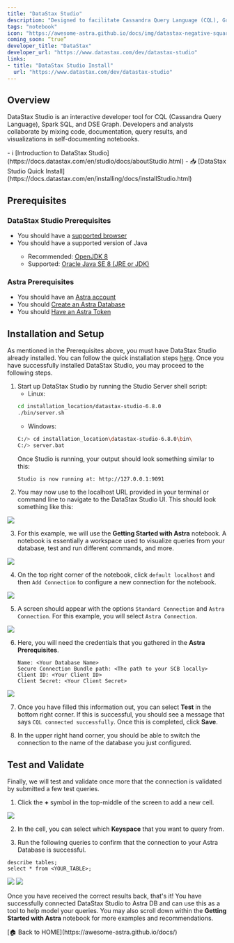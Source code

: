 ```yaml
---
title: "DataStax Studio"
description: "Designed to facilitate Cassandra Query Language (CQL), Graph/Gremlin, and Spark SQL language development, DataStax Studio has all the tools needed for ad hoc queries, visualizing and exploring data sets, profiling performance and comes with a notebook interface that fuels collaboration."
tags: "notebook"
icon: "https://awesome-astra.github.io/docs/img/datastax-negative-square.png"
coming_soon: “true”
developer_title: "DataStax"
developer_url: "https://www.datastax.com/dev/datastax-studio"
links:
- title: "DataStax Studio Install"
  url: "https://www.datastax.com/dev/datastax-studio"
---
```


## Overview 
DataStax Studio is an interactive developer tool for CQL (Cassandra Query Language), Spark SQL, and DSE Graph. Developers and analysts collaborate by mixing code, documentation, query results, and visualizations in self-documenting notebooks.
<div class="nosurface" markdown="1">
- ℹ️ [Introduction to DataStax Studio](https://docs.datastax.com/en/studio/docs/aboutStudio.html)
- 📥 [DataStax Studio Quick Install](https://docs.datastax.com/en/installing/docs/installStudio.html)
</div>

## Prerequisites
### DataStax Studio Prerequisites
<ul class="prerequisites">
  <li class="nosurface">You should have a <a href="https://docs.datastax.com/en/home/docs/supportedPlatforms.html#supportedPlatforms__browser-support">supported browser</a></li>
  <li class="nosurface">You should have a supported version of Java</li>
    <ul>
    <li class="nosurface">Recommended: <a href="https://openjdk.org/">OpenJDK 8</a></li>
    <li class="nosurface">Supported: <a href="https://www.oracle.com/java/technologies/downloads/">Oracle Java SE 8 (JRE or JDK)</a></li>
    </ul></li>
</ul>

### Astra Prerequisites
<ul class="prerequisites">
  <li class="nosurface">You should have an <a href="https://astra.dev/3B7HcYo">Astra account</a></li>
  <li class="nosurface">You should <a href="https://awesome-astra.github.io/docs/pages/astra/create-instance/">Create an Astra Database</a></li>
  <li class="nosurface">You should <a href="https://awesome-astra.github.io/docs/pages/astra/create-token/">Have an Astra Token</a></li>
</ul>

## Installation and Setup
As mentioned in the Prerequisites above, you must have DataStax Studio already installed. You can follow the quick installation steps [here](https://docs.datastax.com/en/installing/docs/installStudio.html). Once you have successfully installed DataStax Studio, you may proceed to the following steps. 

1. Start up DataStax Studio by running the Studio Server shell script:
    - Linux: 
    ```bash
    cd installation_location/datastax-studio-6.8.0
    ./bin/server.sh
    ```
    - Windows:
    ```bash
    C:/> cd installation_location\datastax-studio-6.8.0\bin\
    C:/> server.bat
    ```
    Once Studio is running, your output should look something similar to this:
    ```bash
    Studio is now running at: http://127.0.0.1:9091
    ```
2. You may now use to the localhost URL provided in your terminal or command line to navigate to the DataStax Studio UI. This should look something like this:
<img src="https://awesome-astra.github.io/docs/img/datastaxstudio/01_getting_started.png"  />

3. For this example, we will use the **Getting Started with Astra** notebook. A notebook is essentially a workspace used to visualize queries from your database, test and run different commands, and more. 
<img src="https://awesome-astra.github.io/docs/img/datastaxstudio/02_astra_tile.png"  />

4. On the top right corner of the notebook, click `default localhost` and then `Add Connection` to configure a new connection for the notebook.

<img src="https://awesome-astra.github.io/docs/img/datastaxstudio/03_add_connection.png"  />

5. A screen should appear with the options `Standard Connection` and `Astra Connection`. For this example, you will select `Astra Connection`.

<img src="https://awesome-astra.github.io/docs/img/datastaxstudio/04_create_connection.png"  />

6. Here, you will need the credentials that you gathered in the **Astra Prerequisites**. 
    ```
    Name: <Your Database Name>
    Secure Connection Bundle path: <The path to your SCB locally>
    Client ID: <Your Client ID>
    Client Secret: <Your Client Secret>
    ```
<img src="https://awesome-astra.github.io/docs/img/datastaxstudio/05_connection_credentials.png"  />

7. Once you have filled this information out, you can select **Test** in the bottom right corner. If this is successful, you should see a message that says `CQL connected successfully`. Once this is completed, click **Save**. 

8. In the upper right hand corner, you should be able to switch the connection to the name of the database you just configured. 

## Test and Validate
Finally, we will test and validate once more that the connection is validated by submitted a few test queries.

1. Click the **+** symbol in the top-middle of the screen to add a new cell. 

<img src="https://awesome-astra.github.io/docs/img/datastaxstudio/06_add_cell.png"  />

2. In the cell, you can select which **Keyspace** that you want to query from. 

3. Run the following queries to confirm that the connection to your Astra Database is successful. 

```
describe tables;
select * from <YOUR_TABLE>;
```
<img src="https://awesome-astra.github.io/docs/img/datastaxstudio/07_describe_tables.png"  />
<img src="https://awesome-astra.github.io/docs/img/datastaxstudio/08_select_statement.png"  />


Once you have received the correct results back, that's it! You have successfully connected DataStax Studio to Astra DB and can use this as a tool to help model your queries. You may also scroll down within the **Getting Started with Astra** notebook for more examples and recommendations. 

<div class="nosurface" markdown="1">
[🏠 Back to HOME](https://awesome-astra.github.io/docs/)
</div>

